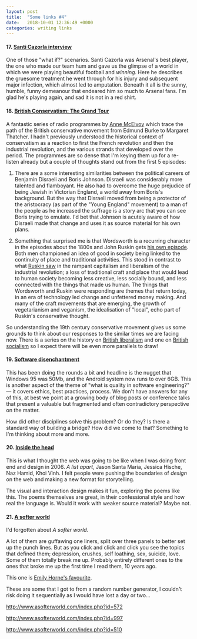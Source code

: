 ```yaml
---
layout: post
title:  "Some links #4"
date:   2018-10-01 12:36:49 +0000
categories: writing links
---
```


#### 17. [Santi Cazorla interview][17]

One of those "what if?" scenarios. Santi Cazorla was Arsenal's best player, the one who made our team hum and gave us the glimpse of a world in which we were playing beautiful football and _winning_. Here he describes the gruesome treatment he went through for his injury and subsequent major infection, which almost led to amputation. Beneath it all is the sunny, humble, funny demeanour that endeared him so much to Arsenal fans. I'm glad he's playing again, and sad it is not in a red shirt.

<!--more-->

#### 18. [British Conservatism: The Grand Tour][18]

A fantastic series of radio programmes by [Anne McElvoy](https://twitter.com/annemcelvoy) which trace the path of the British conservative movement from Edmund Burke to Margaret Thatcher. I hadn't previously understood the historical context of conservatism as a reaction to first the French revolution and then the industrial revolution, and the various strands that developed over the period. The programmes are so dense that I'm keying them up for a re-listen already but a couple of thoughts stand out from the first 5 episodes:

1. There are a some interesting similarities between the political careers of Benjamin Disraeli and Boris Johnson. Disraeli was considerably more talented and flamboyant. He also had to overcome the huge prejudice of being Jewish in Victorian England, a world away from Boris's background. But the way that Disraeli moved from being a protector of the aristocracy (as part of the "Young England" movement) to a man of the people as he increased the suffrage is a story arc that you can see Boris trying to emulate. I'd bet that Johnson is acutely aware of how Disraeli made that change and uses it as source material for his own plans.
   
2. Something that surprised me is that Wordsworth is a recurring character in the episodes about the 1800s and John Ruskin gets [his own episode](https://www.bbc.co.uk/radio/play/b039d4bl). Both men championed an idea of good in society being linked to the continuity of place and traditional activities. This stood in contrast to what [Ruskin saw](http://www.victorianweb.org/authors/ruskin/traffic.html) in the rampant capitalism and liberalism of the industrial revolution; a loss of traditional craft and place that would lead to human society becoming less creative, less socially bound, and less connected with the things that made us human. The things that Wordsworth and Ruskin were responding are themes that return today, in an era of technology led change and unfettered money making. And many of the craft movements that are emerging, the growth of vegetarianism and veganism, the idealisation of "local", echo part of Ruskin's conservative thought. 

So understanding the 19th century conservative movement gives us some grounds to think about our responses to the similar times we are facing now. There is a series on the history on [British liberalism](https://www.bbc.co.uk/programmes/b06t44pc) and one on [British socialism](https://www.bbc.co.uk/programmes/b09rzxh9) so I expect there will be even more parallels to draw! 

#### 19. [Software disenchantment][19]

This has been doing the rounds a bit and headline is the nugget that Windows 95 was 50Mb, and the Android system now runs to over 6GB. This is another aspect of the theme of "what is quality in software engineering?" &mdash; it covers ethics, best practices, process. We don't have answers for any of this, at best we point at a growing body of blog posts or conference talks that present a valuable but fragmented and often contradictory perspective on the matter.

How did other disciplines solve this problem? Or do they? Is there a standard way of building a bridge? How did we come to that? Something to I'm thinking about more and more.  

#### 20. [Inside the head][20]

This is what I thought the web was going to be like when I was doing front end and design in 2006. _A list apart_, Jason Santa Maria, Jessica Hische, Naz Hamid, Khoi Vinh. I felt people were pushing the boundaries of _design_ on the web and making a new format for storytelling.

The visual and interaction design makes it fun, exploring the poems like this. The poems themselves are great, in their confessional style and how real the language is. Would it work with weaker source material? Maybe not. 

#### 21. [A softer world][21]

I'd forgotten about _A softer world_.

A lot of them are guffawing one liners, split over three panels to better set up the punch lines. But as you click and click and click you see the topics that defined them; depression, crushes, self loathing, sex, suicide, love. Some of them totally break me up. Probably entirely different ones to the ones that broke me up the first time I read them, 10 years ago.

This one is [Emily Horne's favourite](http://www.asofterworld.com/index.php?id=276).

These are some that I got to from a random number generator, I couldn't risk doing it sequentially as I would have lost a day or two...

http://www.asofterworld.com/index.php?id=572

http://www.asofterworld.com/index.php?id=997

http://www.asofterworld.com/index.php?id=510


[17]: https://www.theguardian.com/football/2018/sep/07/santi-cazorla-villarreal-injury-arsenal-interview-sid-lowe
[18]: https://www.bbc.co.uk/programmes/b039dbkq
[19]: http://tonsky.me/blog/disenchantment/
[20]: https://insidethehead.co/
[21]: http://www.asofterworld.com/